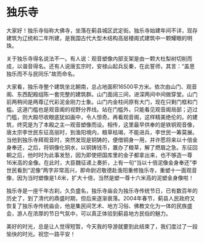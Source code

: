 # 独乐寺  
大家好！独乐寺俗称大佛寺，坐落在蓟县城区武定街。独乐寺始建年间不详，现存建筑为辽统和二年所建，是我国古代大型木结构高层楼阁式建筑中一颗耀眼的明珠。  

关于独乐寺得名说法不一。有人说：观音塑像内部支架是由一颗大杜梨树切削而成，以谐音得名。还有人说唐玄宗时，安禄山起兵反秦，在此誓师，其言：“盖思独乐而不与民同乐”故而命名。  

大家看，独乐寺整个建筑坐北朝南，总占地面积16500平方米。依次由山门、观音阁、东西配殿组陈一套完整的建筑群。山门面阔三间，进深两间中间做穿堂。山门前两稍间是两尊辽代彩泥金刚力士象。山门内金柱间原有大门，现在只剩门框和门槛。这道门槛也是观音阁的视野分界线。站在门槛外，只能看见观音阁局部；迈过门槛，则大殿尽收眼底犹如画中，令人惊奇。再看观音阁，这样精美绝伦的。的建筑，终究是为了本殿之主—观音塑像而设。相传，这里最早供奉的是铁铜观音像，唐太宗李世民东征高丽时，到渔阳境内，粮草枯竭，不能进兵，李世民一筹莫展。当他到独乐寺拜观音时，突然发现是铜铸的，便借铜身一用，并许愿将来以十倍金身奉还，之后，将铜像化铜水，以铜铸钱币，置办了粮草，解了燃眉之急。东征回朝之后，他时时为此事发愁，因为即使把国库里的金子都拿出来，也不够造一尊16米高的金像。在此时，大臣魏征递上奏折，上有一句“当以十倍泥像金身奉还”李世民看到“泥像”两字非常高兴，即命尉迟敬德赴渔阳重修独乐寺，重塑十一面观音像，因为当时塑像是1.6米，扩大十倍，当然是塑一尊十六米高的泥塑金身像啦！  

独乐寺是一座千年古刹，久负盛名，独乐寺庙会为独乐寺传统节日，已有数百年的历史了，到了清代的鼎盛时期，但后来逐渐衰落。2004年春节，蓟县人民政府又恢复了独乐寺传统庙会，他是集民间艺术、地方习俗、佛教文化为一体的民族盛会，游人在浓厚的节日气氛中，可以真正体验到蓟县地方民俗的魅力。  

美好的时光，总是让人觉得短暂，今天我的导游就要到此结束了，我们度过了一段愉快的时光。祝您一路平安！  
<!-- Last processed: 2025-07-22 03:44:26 -->
